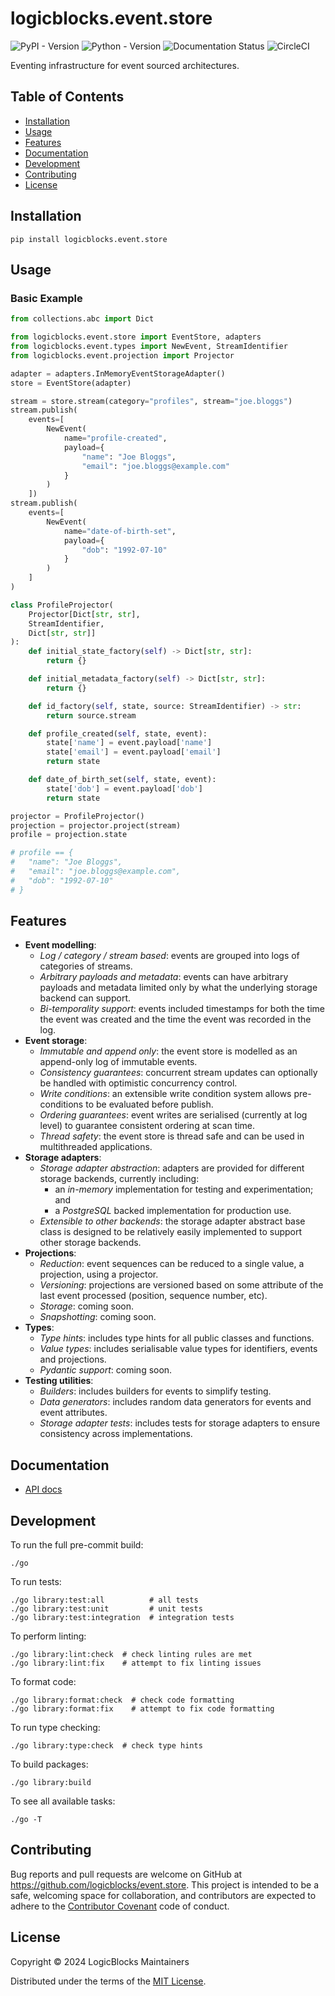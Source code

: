 logicblocks.event.store
=======================

![PyPI - Version](https://img.shields.io/pypi/v/logicblocks.event.store)
![Python - Version](https://img.shields.io/pypi/pyversions/logicblocks.event.store)
![Documentation Status](https://readthedocs.org/projects/eventstore/badge/?version=latest)
![CircleCI](https://img.shields.io/circleci/build/github/logicblocks/event.store)

Eventing infrastructure for event sourced architectures.

Table of Contents
-----------------

- [Installation](#installation)
- [Usage](#usage)
- [Features](#features)
- [Documentation](#documentation)
- [Development](#development)
- [Contributing](#contributing)
- [License](#license)

Installation
------------

```shell
pip install logicblocks.event.store
```

Usage
-----

### Basic Example

```python
from collections.abc import Dict

from logicblocks.event.store import EventStore, adapters
from logicblocks.event.types import NewEvent, StreamIdentifier
from logicblocks.event.projection import Projector

adapter = adapters.InMemoryEventStorageAdapter()
store = EventStore(adapter)

stream = store.stream(category="profiles", stream="joe.bloggs")
stream.publish(
    events=[
        NewEvent(
            name="profile-created",
            payload={
                "name": "Joe Bloggs",
                "email": "joe.bloggs@example.com"
            }
        )
    ])
stream.publish(
    events=[
        NewEvent(
            name="date-of-birth-set",
            payload={
                "dob": "1992-07-10"
            }
        )
    ]
)

class ProfileProjector(
    Projector[Dict[str, str], 
    StreamIdentifier, 
    Dict[str, str]]
):
    def initial_state_factory(self) -> Dict[str, str]:
        return {}

    def initial_metadata_factory(self) -> Dict[str, str]:
        return {}

    def id_factory(self, state, source: StreamIdentifier) -> str:
        return source.stream

    def profile_created(self, state, event):
        state['name'] = event.payload['name']
        state['email'] = event.payload['email']
        return state

    def date_of_birth_set(self, state, event):
        state['dob'] = event.payload['dob']
        return state

projector = ProfileProjector()
projection = projector.project(stream)
profile = projection.state

# profile == {
#   "name": "Joe Bloggs", 
#   "email": "joe.bloggs@example.com", 
#   "dob": "1992-07-10"
# }
```

Features
--------

- **Event modelling**:
  - _Log / category / stream based_: events are grouped into logs of
    categories of streams.
  - _Arbitrary payloads and metadata_: events can have arbitrary payloads and
    metadata limited only by what the underlying storage backend can support.
  - _Bi-temporality support_: events included timestamps for both the time the
    event was created and the time the event was recorded in the log.
- **Event storage**:
  - _Immutable and append only_: the event store is modelled as an append-only
    log of immutable events.
  - _Consistency guarantees_: concurrent stream updates can optionally be 
    handled with optimistic concurrency control.
  - _Write conditions_: an extensible write condition system allows 
    pre-conditions to be evaluated before publish.
  - _Ordering guarantees_: event writes are serialised (currently at log level)
    to guarantee consistent ordering at scan time.
  - _Thread safety_: the event store is thread safe and can be used in 
    multithreaded applications.
- **Storage adapters**: 
  - _Storage adapter abstraction_: adapters are provided for different storage
    backends, currently including:
    - an _in-memory_ implementation for testing and experimentation; and 
    - a _PostgreSQL_ backed implementation for production use.
  - _Extensible to other backends_: the storage adapter abstract base class is 
    designed to be relatively easily implemented to support other storage
    backends.
- **Projections**:
  - _Reduction_: event sequences can be reduced to a single value, a projection,
    using a projector.
  - _Versioning_: projections are versioned based on some attribute of the last
    event processed (position, sequence number, etc).
  - _Storage_: coming soon.
  - _Snapshotting_: coming soon.
- **Types**:
  - _Type hints_: includes type hints for all public classes and functions. 
  - _Value types_: includes serialisable value types for identifiers, events and
    projections.
  - _Pydantic support_: coming soon.
- **Testing utilities**:
  - _Builders_: includes builders for events to simplify testing.
  - _Data generators_: includes random data generators for events and event
    attributes.
  - _Storage adapter tests_: includes tests for storage adapters to ensure
    consistency across implementations.

Documentation
-------------

- [API docs](https://eventstore.readthedocs.io/en/latest/)

Development
-----------

To run the full pre-commit build:

```shell
./go
```

To run tests:

```shell
./go library:test:all          # all tests
./go library:test:unit         # unit tests
./go library:test:integration  # integration tests
```

To perform linting:

```shell
./go library:lint:check  # check linting rules are met
./go library:lint:fix    # attempt to fix linting issues
```

To format code:

```shell
./go library:format:check  # check code formatting
./go library:format:fix    # attempt to fix code formatting
```

To run type checking:

```shell
./go library:type:check  # check type hints
```

To build packages:

```shell
./go library:build
```

To see all available tasks:

```shell
./go -T
```

Contributing
------------

Bug reports and pull requests are welcome on GitHub at 
https://github.com/logicblocks/event.store. This project is intended to be a 
safe, welcoming space for collaboration, and contributors are expected to 
adhere to the [Contributor Covenant](http://contributor-covenant.org) code of 
conduct.

License
-------

Copyright &copy; 2024 LogicBlocks Maintainers

Distributed under the terms of the
[MIT License](http://opensource.org/licenses/MIT).
